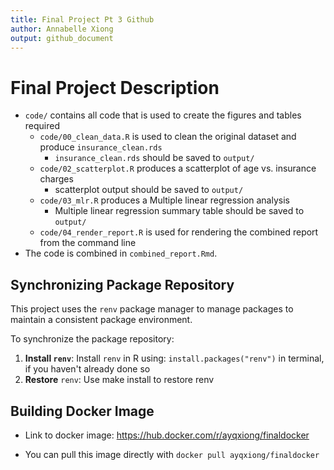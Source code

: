 ```yaml
---
title: Final Project Pt 3 Github
author: Annabelle Xiong
output: github_document
---
```


# Final Project Description

-   `code/` contains all code that is used to create the figures and tables required
    -   `code/00_clean_data.R` is used to clean the original dataset and produce `insurance_clean.rds`
        -   `insurance_clean.rds` should be saved to `output/`
    -   `code/02_scatterplot.R` produces a scatterplot of age vs. insurance charges
        -   scatterplot output should be saved to `output/`
    -   `code/03_mlr.R` produces a Multiple linear regression analysis
        -   Multiple linear regression summary table should be saved to `output/`
    -   `code/04_render_report.R` is used for rendering the combined report from the command line
-   The code is combined in `combined_report.Rmd`.

## Synchronizing Package Repository

This project uses the `renv` package manager to manage packages to maintain a consistent package environment.

To synchronize the package repository:

1.  **Install `renv`**: Install `renv` in R using: `install.packages("renv")` in terminal, if you haven't already done so
2.  **Restore** `renv`: Use make install to restore renv

## Building Docker Image

-   Link to docker image: <https://hub.docker.com/r/ayqxiong/finaldocker>

-   You can pull this image directly with `docker pull ayqxiong/finaldocker`
